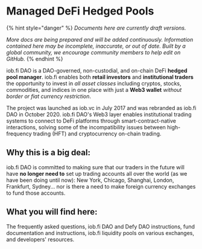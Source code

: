 # Managed DeFi Hedged Pools

{% hint style="danger" %}
_Documents here are currently draft versions._&#x20;

_More docs are being prepared and will be added continuously. Information contained here may be incomplete, inaccurate, or out of date. Built by a global community, we encourage community members to help edit on GitHub._
{% endhint %}

iob.fi DAO is a DAO-governed, non-custodial, and on-chain DeFi **hedged pool manager**. iob.fi enables both **retail investors** and **institutional traders** the opportunity to invest in _all asset classes_ including cryptos, stocks, commodities, and indices in one place with just a **Web3 wallet** _without border or fiat currency restriction_.&#x20;

The project was launched as iob.vc in July 2017 and was rebranded as iob.fi DAO in October 2020. iob.fi DAO's Web3 layer enables institutional trading systems to connect to DeFi platforms through smart-contract-native interactions, solving some of the incompatibility issues between high-frequency trading (HFT) and cryptocurrency on-chain trading.

## Why this is a big deal:

iob.fi DAO is committed to making sure that our traders in the future will have **no longer need to** set up trading accounts all over the world (as we have been doing until now): New York, Chicago, Shanghai, London, Frankfurt, Sydney... nor is there a need to make foreign currency exchanges to fund those accounts.&#x20;

## What you will find here:

The frequently asked questions, iob.fi DAO and Defy DAO instructions, fund documentation and instructions, iob.fi liquidity pools on various exchanges, and developers' resources.&#x20;

